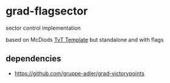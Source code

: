 # grad-flagsector

sector control implementation

based on McDiods [TvT Template](https://github.com/gruppe-adler/TvT_Template.VR/tree/master/functions) but standalone and with flags



## dependencies

* https://github.com/gruppe-adler/grad-victorypoints
